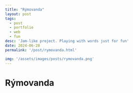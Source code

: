 ```yaml
---
title: "Rýmovanda"
layout: post
tags: 
  - post
  - portfolio
  - web
  - fun
desc: 'Jam-like project. Playing with words just for fun'
date: 2024-06-28
permalink: '/post/rymovanda.html'

img: '/assets/images/posts/rymovanda.png'
---
```


# Rýmovanda
